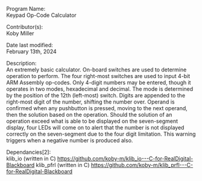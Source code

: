 Program Name:           
                        Keypad Op-Code Calculator

Contributor(s):         
                        Koby Miller

Date last modified:     
                        February 13th, 2024

Description:            
                        An extremely basic calculator. On-board switches are used to determine operation to perform.
                        The four right-most switches are used to input 4-bit ARM Assembly op-codes. 
                        Only 4-digit numbers may be entered, though it operates in two modes, hexadecimal and decimal. The mode is
                        determined by the position of the 12th (left-most) switch. Digits are appended to the right-most digit of 
                        the number, shifting the number over. Operand is confirmed when any pushbutton is pressed, moving to
                        the next operand, then the solution based on the operation.
                        Should the solution of an operation exceed what is able to be displayed on the seven-segment display, 
                        four LEDs will come on to alert that the number is not displayed correctly on the seven-segment due to the
                        four digit limitation. This warning triggers when a negative number is produced also.

Dependancies[2]:           
                        klib_io (written in C)
                        https://github.com/koby-m/klib_io---C-for-RealDigital-Blackboard
                        klib_pfrl (written in C)
                        https://github.com/koby-m/klib_prfl---C-for-RealDigital-Blackboard
